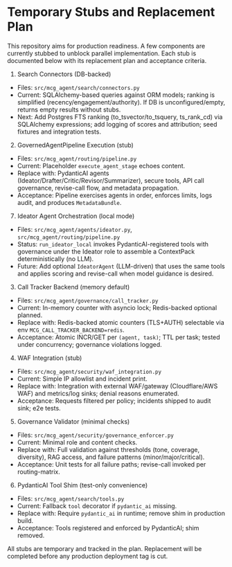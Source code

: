 # Temporary Stubs and Replacement Plan

This repository aims for production readiness. A few components are currently
stubbed to unblock parallel implementation. Each stub is documented below with
its replacement plan and acceptance criteria.

1) Search Connectors (DB-backed)
- Files: `src/mcg_agent/search/connectors.py`
- Current: SQLAlchemy-based queries against ORM models; ranking is simplified
  (recency/engagement/authority). If DB is unconfigured/empty, returns empty
  results without stubs.
- Next: Add Postgres FTS ranking (to_tsvector/to_tsquery, ts_rank_cd) via
  SQLAlchemy expressions; add logging of scores and attribution; seed fixtures
  and integration tests.

2) GovernedAgentPipeline Execution (stub)
- Files: `src/mcg_agent/routing/pipeline.py`
- Current: Placeholder `execute_agent_stage` echoes content.
- Replace with: PydanticAI agents (Ideator/Drafter/Critic/Revisor/Summarizer),
  secure tools, API call governance, revise-call flow, and metadata propagation.
- Acceptance: Pipeline exercises agents in order, enforces limits, logs audit,
 and produces `MetadataBundle`.

7) Ideator Agent Orchestration (local mode)
- Files: `src/mcg_agent/agents/ideator.py`, `src/mcg_agent/routing/pipeline.py`
- Status: `run_ideator_local` invokes PydanticAI-registered tools with governance
  under the Ideator role to assemble a ContextPack deterministically (no LLM).
- Future: Add optional `IdeatorAgent` (LLM-driven) that uses the same tools and
  applies scoring and revise-call when model guidance is desired.

3) Call Tracker Backend (memory default)
- Files: `src/mcg_agent/governance/call_tracker.py`
- Current: In-memory counter with asyncio lock; Redis-backed optional planned.
- Replace with: Redis-backed atomic counters (TLS+AUTH) selectable via env
  `MCG_CALL_TRACKER_BACKEND=redis`.
- Acceptance: Atomic INCR/GET per `(agent, task)`; TTL per task; tested under
  concurrency; governance violations logged.

4) WAF Integration (stub)
- Files: `src/mcg_agent/security/waf_integration.py`
- Current: Simple IP allowlist and incident print.
- Replace with: Integration with external WAF/gateway (Cloudflare/AWS WAF) and
  metrics/log sinks; denial reasons enumerated.
- Acceptance: Requests filtered per policy; incidents shipped to audit sink; e2e tests.

5) Governance Validator (minimal checks)
- Files: `src/mcg_agent/security/governance_enforcer.py`
- Current: Minimal role and content checks.
- Replace with: Full validation against thresholds (tone, coverage, diversity),
  RAG access, and failure patterns (minor/major/critical).
- Acceptance: Unit tests for all failure paths; revise-call invoked per routing-matrix.

6) PydanticAI Tool Shim (test-only convenience)
- Files: `src/mcg_agent/search/tools.py`
- Current: Fallback `tool` decorator if `pydantic_ai` missing.
- Replace with: Require `pydantic_ai` in runtime; remove shim in production build.
- Acceptance: Tools registered and enforced by PydanticAI; shim removed.

All stubs are temporary and tracked in the plan. Replacement will be completed
before any production deployment tag is cut.
